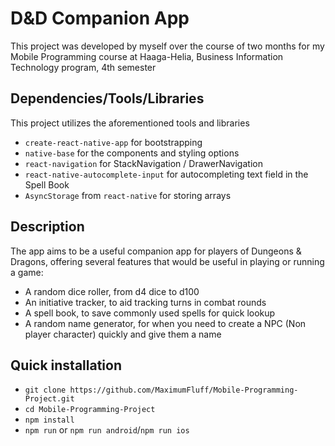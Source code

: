 # D&D Companion App

This project was developed by myself over the course of two months for my Mobile Programming course at Haaga-Helia, Business Information Technology program, 4th semester

## Dependencies/Tools/Libraries

This project utilizes the aforementioned tools and libraries

* `create-react-native-app` for bootstrapping
* `native-base` for the components and styling options
* `react-navigation` for StackNavigation / DrawerNavigation
* `react-native-autocomplete-input` for autocompleting text field in the Spell Book
* `AsyncStorage` from `react-native` for storing arrays

## Description

The app aims to be a useful companion app for players of Dungeons & Dragons, offering several features that would be useful in playing or running a game:

* A random dice roller, from d4 dice to d100
* An initiative tracker, to aid tracking turns in combat rounds
* A spell book, to save commonly used spells for quick lookup
* A random name generator, for when you need to create a NPC (Non player character) quickly and give them a name


## Quick installation

* `git clone https://github.com/MaximumFluff/Mobile-Programming-Project.git`
* `cd Mobile-Programming-Project`
* `npm install`
* `npm run` or `npm run android`/`npm run ios`

